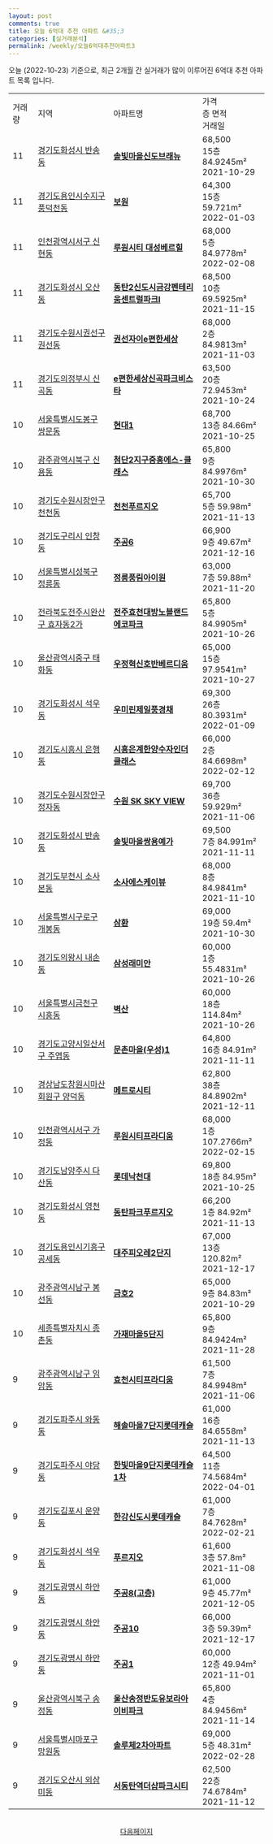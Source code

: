 ```yaml
---
layout: post
comments: true
title: 오늘 6억대 추천 아파트 &#35;3
categories: [실거래분석]
permalink: /weekly/오늘6억대추천아파트3
---
```


오늘 (2022-10-23) 기준으로, 최근 2개월 간 실거래가 많이 이루어진 6억대 추천 아파트 목록 입니다.

<table class="sortable">
  <tr>
    <td>거래량</td>
    <td>지역</td>
    <td>아파트명</td>
    <td>가격<br>층 면적<br>거래일</td>
  </tr>

  <tr class="item">
    <td>11</td>
    <td><a href="/apt/경기도화성시반송동">경기도화성시 반송동</a></td>
    <td style="font-weight: bold;"><a href="/apt/경기도화성시반송동솔빛마을신도브래뉴">솔빛마을신도브래뉴</a></td>
    <td>68,500<br>15층  84.9245m²<br>2021-10-29</td>
  </tr>

  <tr class="item">
    <td>11</td>
    <td><a href="/apt/경기도용인시수지구풍덕천동">경기도용인시수지구 풍덕천동</a></td>
    <td style="font-weight: bold;"><a href="/apt/경기도용인시수지구풍덕천동보원">보원</a></td>
    <td>64,300<br>15층  59.721m²<br>2022-01-03</td>
  </tr>

  <tr class="item">
    <td>11</td>
    <td><a href="/apt/인천광역시서구신현동">인천광역시서구 신현동</a></td>
    <td style="font-weight: bold;"><a href="/apt/인천광역시서구신현동루원시티대성베르힐">루원시티 대성베르힐</a></td>
    <td>68,000<br>5층  84.9778m²<br>2022-02-08</td>
  </tr>

  <tr class="item">
    <td>11</td>
    <td><a href="/apt/경기도화성시오산동">경기도화성시 오산동</a></td>
    <td style="font-weight: bold;"><a href="/apt/경기도화성시오산동동탄2신도시금강펜테리움센트럴파크Ⅰ">동탄2신도시금강펜테리움센트럴파크Ⅰ</a></td>
    <td>68,500<br>10층  69.5925m²<br>2021-11-15</td>
  </tr>

  <tr class="item">
    <td>11</td>
    <td><a href="/apt/경기도수원시권선구권선동">경기도수원시권선구 권선동</a></td>
    <td style="font-weight: bold;"><a href="/apt/경기도수원시권선구권선동권선자이e편한세상">권선자이e편한세상</a></td>
    <td>68,000<br>2층  84.9813m²<br>2021-11-03</td>
  </tr>

  <tr class="item">
    <td>11</td>
    <td><a href="/apt/경기도의정부시신곡동">경기도의정부시 신곡동</a></td>
    <td style="font-weight: bold;"><a href="/apt/경기도의정부시신곡동e편한세상신곡파크비스타">e편한세상신곡파크비스타</a></td>
    <td>63,500<br>20층  72.9453m²<br>2021-10-24</td>
  </tr>

  <tr class="item">
    <td>10</td>
    <td><a href="/apt/서울특별시도봉구쌍문동">서울특별시도봉구 쌍문동</a></td>
    <td style="font-weight: bold;"><a href="/apt/서울특별시도봉구쌍문동현대1">현대1</a></td>
    <td>68,700<br>13층  84.66m²<br>2021-10-25</td>
  </tr>

  <tr class="item">
    <td>10</td>
    <td><a href="/apt/광주광역시북구신용동">광주광역시북구 신용동</a></td>
    <td style="font-weight: bold;"><a href="/apt/광주광역시북구신용동첨단2지구중흥에스-클래스">첨단2지구중흥에스-클래스</a></td>
    <td>65,800<br>9층  84.9976m²<br>2021-10-30</td>
  </tr>

  <tr class="item">
    <td>10</td>
    <td><a href="/apt/경기도수원시장안구천천동">경기도수원시장안구 천천동</a></td>
    <td style="font-weight: bold;"><a href="/apt/경기도수원시장안구천천동천천푸르지오">천천푸르지오</a></td>
    <td>65,700<br>5층  59.98m²<br>2021-11-13</td>
  </tr>

  <tr class="item">
    <td>10</td>
    <td><a href="/apt/경기도구리시인창동">경기도구리시 인창동</a></td>
    <td style="font-weight: bold;"><a href="/apt/경기도구리시인창동주공6">주공6</a></td>
    <td>66,900<br>9층  49.67m²<br>2021-12-16</td>
  </tr>

  <tr class="item">
    <td>10</td>
    <td><a href="/apt/서울특별시성북구정릉동">서울특별시성북구 정릉동</a></td>
    <td style="font-weight: bold;"><a href="/apt/서울특별시성북구정릉동정릉풍림아이원">정릉풍림아이원</a></td>
    <td>63,000<br>7층  59.88m²<br>2021-11-20</td>
  </tr>

  <tr class="item">
    <td>10</td>
    <td><a href="/apt/전라북도전주시완산구효자동2가">전라북도전주시완산구 효자동2가</a></td>
    <td style="font-weight: bold;"><a href="/apt/전라북도전주시완산구효자동2가전주효천대방노블랜드에코파크">전주효천대방노블랜드에코파크</a></td>
    <td>65,800<br>5층  84.9905m²<br>2021-10-26</td>
  </tr>

  <tr class="item">
    <td>10</td>
    <td><a href="/apt/울산광역시중구태화동">울산광역시중구 태화동</a></td>
    <td style="font-weight: bold;"><a href="/apt/울산광역시중구태화동우정혁신호반베르디움">우정혁신호반베르디움</a></td>
    <td>65,000<br>15층  97.9541m²<br>2021-10-27</td>
  </tr>

  <tr class="item">
    <td>10</td>
    <td><a href="/apt/경기도화성시석우동">경기도화성시 석우동</a></td>
    <td style="font-weight: bold;"><a href="/apt/경기도화성시석우동우미린제일풍경채">우미린제일풍경채</a></td>
    <td>69,300<br>26층  80.3931m²<br>2022-01-09</td>
  </tr>

  <tr class="item">
    <td>10</td>
    <td><a href="/apt/경기도시흥시은행동">경기도시흥시 은행동</a></td>
    <td style="font-weight: bold;"><a href="/apt/경기도시흥시은행동시흥은계한양수자인더클래스">시흥은계한양수자인더클래스</a></td>
    <td>66,000<br>2층  84.6698m²<br>2022-02-12</td>
  </tr>

  <tr class="item">
    <td>10</td>
    <td><a href="/apt/경기도수원시장안구정자동">경기도수원시장안구 정자동</a></td>
    <td style="font-weight: bold;"><a href="/apt/경기도수원시장안구정자동수원SKSKYVIEW">수원 SK SKY VIEW</a></td>
    <td>69,700<br>36층  59.929m²<br>2021-11-06</td>
  </tr>

  <tr class="item">
    <td>10</td>
    <td><a href="/apt/경기도화성시반송동">경기도화성시 반송동</a></td>
    <td style="font-weight: bold;"><a href="/apt/경기도화성시반송동솔빛마을쌍용예가">솔빛마을쌍용예가</a></td>
    <td>69,500<br>7층  84.991m²<br>2021-11-11</td>
  </tr>

  <tr class="item">
    <td>10</td>
    <td><a href="/apt/경기도부천시소사본동">경기도부천시 소사본동</a></td>
    <td style="font-weight: bold;"><a href="/apt/경기도부천시소사본동소사에스케이뷰">소사에스케이뷰</a></td>
    <td>68,000<br>8층  84.9841m²<br>2021-11-10</td>
  </tr>

  <tr class="item">
    <td>10</td>
    <td><a href="/apt/서울특별시구로구개봉동">서울특별시구로구 개봉동</a></td>
    <td style="font-weight: bold;"><a href="/apt/서울특별시구로구개봉동삼환">삼환</a></td>
    <td>69,000<br>19층  59.4m²<br>2021-10-30</td>
  </tr>

  <tr class="item">
    <td>10</td>
    <td><a href="/apt/경기도의왕시내손동">경기도의왕시 내손동</a></td>
    <td style="font-weight: bold;"><a href="/apt/경기도의왕시내손동삼성래미안">삼성래미안</a></td>
    <td>60,000<br>1층  55.4831m²<br>2021-10-26</td>
  </tr>

  <tr class="item">
    <td>10</td>
    <td><a href="/apt/서울특별시금천구시흥동">서울특별시금천구 시흥동</a></td>
    <td style="font-weight: bold;"><a href="/apt/서울특별시금천구시흥동벽산">벽산</a></td>
    <td>60,000<br>18층  114.84m²<br>2021-10-26</td>
  </tr>

  <tr class="item">
    <td>10</td>
    <td><a href="/apt/경기도고양시일산서구주엽동">경기도고양시일산서구 주엽동</a></td>
    <td style="font-weight: bold;"><a href="/apt/경기도고양시일산서구주엽동문촌마을(우성)1">문촌마을(우성)1</a></td>
    <td>64,800<br>16층  84.91m²<br>2021-11-11</td>
  </tr>

  <tr class="item">
    <td>10</td>
    <td><a href="/apt/경상남도창원시마산회원구양덕동">경상남도창원시마산회원구 양덕동</a></td>
    <td style="font-weight: bold;"><a href="/apt/경상남도창원시마산회원구양덕동메트로시티">메트로시티</a></td>
    <td>62,800<br>38층  84.8902m²<br>2021-12-11</td>
  </tr>

  <tr class="item">
    <td>10</td>
    <td><a href="/apt/인천광역시서구가정동">인천광역시서구 가정동</a></td>
    <td style="font-weight: bold;"><a href="/apt/인천광역시서구가정동루원시티프라디움">루원시티프라디움</a></td>
    <td>68,000<br>1층  107.2766m²<br>2022-02-15</td>
  </tr>

  <tr class="item">
    <td>10</td>
    <td><a href="/apt/경기도남양주시다산동">경기도남양주시 다산동</a></td>
    <td style="font-weight: bold;"><a href="/apt/경기도남양주시다산동롯데낙천대">롯데낙천대</a></td>
    <td>69,800<br>18층  84.95m²<br>2021-10-25</td>
  </tr>

  <tr class="item">
    <td>10</td>
    <td><a href="/apt/경기도화성시영천동">경기도화성시 영천동</a></td>
    <td style="font-weight: bold;"><a href="/apt/경기도화성시영천동동탄파크푸르지오">동탄파크푸르지오</a></td>
    <td>66,200<br>1층  84.92m²<br>2021-11-13</td>
  </tr>

  <tr class="item">
    <td>10</td>
    <td><a href="/apt/경기도용인시기흥구공세동">경기도용인시기흥구 공세동</a></td>
    <td style="font-weight: bold;"><a href="/apt/경기도용인시기흥구공세동대주피오레2단지">대주피오레2단지</a></td>
    <td>67,000<br>13층  120.82m²<br>2021-12-17</td>
  </tr>

  <tr class="item">
    <td>10</td>
    <td><a href="/apt/광주광역시남구봉선동">광주광역시남구 봉선동</a></td>
    <td style="font-weight: bold;"><a href="/apt/광주광역시남구봉선동금호2">금호2</a></td>
    <td>65,000<br>9층  84.83m²<br>2021-10-29</td>
  </tr>

  <tr class="item">
    <td>10</td>
    <td><a href="/apt/세종특별자치시종촌동">세종특별자치시 종촌동</a></td>
    <td style="font-weight: bold;"><a href="/apt/세종특별자치시종촌동가재마을5단지">가재마을5단지</a></td>
    <td>65,800<br>9층  84.9424m²<br>2021-11-28</td>
  </tr>

  <tr class="item">
    <td>9</td>
    <td><a href="/apt/광주광역시남구임암동">광주광역시남구 임암동</a></td>
    <td style="font-weight: bold;"><a href="/apt/광주광역시남구임암동효천시티프라디움">효천시티프라디움</a></td>
    <td>61,500<br>7층  84.9948m²<br>2021-11-06</td>
  </tr>

  <tr class="item">
    <td>9</td>
    <td><a href="/apt/경기도파주시와동동">경기도파주시 와동동</a></td>
    <td style="font-weight: bold;"><a href="/apt/경기도파주시와동동해솔마을7단지롯데캐슬">해솔마을7단지롯데캐슬</a></td>
    <td>61,000<br>16층  84.6558m²<br>2021-11-13</td>
  </tr>

  <tr class="item">
    <td>9</td>
    <td><a href="/apt/경기도파주시야당동">경기도파주시 야당동</a></td>
    <td style="font-weight: bold;"><a href="/apt/경기도파주시야당동한빛마을9단지롯데캐슬1차">한빛마을9단지롯데캐슬1차</a></td>
    <td>64,500<br>11층  74.5684m²<br>2022-04-01</td>
  </tr>

  <tr class="item">
    <td>9</td>
    <td><a href="/apt/경기도김포시운양동">경기도김포시 운양동</a></td>
    <td style="font-weight: bold;"><a href="/apt/경기도김포시운양동한강신도시롯데캐슬">한강신도시롯데캐슬</a></td>
    <td>61,000<br>7층  84.7628m²<br>2022-02-21</td>
  </tr>

  <tr class="item">
    <td>9</td>
    <td><a href="/apt/경기도화성시석우동">경기도화성시 석우동</a></td>
    <td style="font-weight: bold;"><a href="/apt/경기도화성시석우동푸르지오">푸르지오</a></td>
    <td>61,600<br>3층  57.8m²<br>2021-11-08</td>
  </tr>

  <tr class="item">
    <td>9</td>
    <td><a href="/apt/경기도광명시하안동">경기도광명시 하안동</a></td>
    <td style="font-weight: bold;"><a href="/apt/경기도광명시하안동주공8(고층)">주공8(고층)</a></td>
    <td>61,000<br>9층  45.77m²<br>2021-12-05</td>
  </tr>

  <tr class="item">
    <td>9</td>
    <td><a href="/apt/경기도광명시하안동">경기도광명시 하안동</a></td>
    <td style="font-weight: bold;"><a href="/apt/경기도광명시하안동주공10">주공10</a></td>
    <td>66,000<br>3층  59.39m²<br>2021-12-17</td>
  </tr>

  <tr class="item">
    <td>9</td>
    <td><a href="/apt/경기도광명시하안동">경기도광명시 하안동</a></td>
    <td style="font-weight: bold;"><a href="/apt/경기도광명시하안동주공1">주공1</a></td>
    <td>60,000<br>12층  49.94m²<br>2021-11-01</td>
  </tr>

  <tr class="item">
    <td>9</td>
    <td><a href="/apt/울산광역시북구송정동">울산광역시북구 송정동</a></td>
    <td style="font-weight: bold;"><a href="/apt/울산광역시북구송정동울산송정반도유보라아이비파크">울산송정반도유보라아이비파크</a></td>
    <td>65,800<br>4층  84.9456m²<br>2021-11-14</td>
  </tr>

  <tr class="item">
    <td>9</td>
    <td><a href="/apt/서울특별시마포구망원동">서울특별시마포구 망원동</a></td>
    <td style="font-weight: bold;"><a href="/apt/서울특별시마포구망원동솔루체2차아파트">솔루체2차아파트</a></td>
    <td>69,000<br>5층  48.31m²<br>2022-02-28</td>
  </tr>

  <tr class="item">
    <td>9</td>
    <td><a href="/apt/경기도오산시외삼미동">경기도오산시 외삼미동</a></td>
    <td style="font-weight: bold;"><a href="/apt/경기도오산시외삼미동서동탄역더샵파크시티">서동탄역더샵파크시티</a></td>
    <td>62,500<br>22층  74.6784m²<br>2021-11-12</td>
  </tr>

  <tr>
      <script async src="https://pagead2.googlesyndication.com/pagead/js/adsbygoogle.js?client=ca-pub-3485438051770037"
          crossorigin="anonymous"></script>
      <ins class="adsbygoogle"
          style="display:block"
          data-ad-format="fluid"
          data-ad-layout-key="-fb+5w+4e-db+86"
          data-ad-client="ca-pub-3485438051770037"
          data-ad-slot="1827090281"></ins>
      <script>
          (adsbygoogle = window.adsbygoogle || []).push({});
      </script>
  </tr>
    
</table>

<br>
<center><a href="/weekly/오늘6억대추천아파트">다음페이지</a></center>
<br><br>
